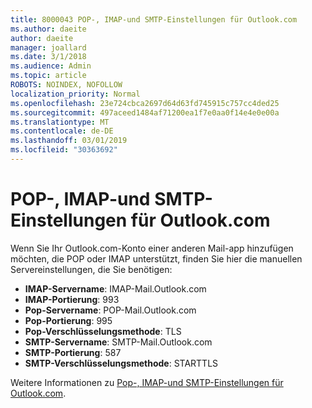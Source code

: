 ```yaml
---
title: 8000043 POP-, IMAP-und SMTP-Einstellungen für Outlook.com
ms.author: daeite
author: daeite
manager: joallard
ms.date: 3/1/2018
ms.audience: Admin
ms.topic: article
ROBOTS: NOINDEX, NOFOLLOW
localization_priority: Normal
ms.openlocfilehash: 23e724cbca2697d64d63fd745915c757cc4ded25
ms.sourcegitcommit: 497aceed1484af71200ea1f7e0aa0f14e4e0e00a
ms.translationtype: MT
ms.contentlocale: de-DE
ms.lasthandoff: 03/01/2019
ms.locfileid: "30363692"
---
```

# <a name="pop-imap-and-smtp-settings-for-outlookcom"></a>POP-, IMAP-und SMTP-Einstellungen für Outlook.com

Wenn Sie Ihr Outlook.com-Konto einer anderen Mail-app hinzufügen möchten, die POP oder IMAP unterstützt, finden Sie hier die manuellen Servereinstellungen, die Sie benötigen:

- **IMAP-Servername**: IMAP-Mail.Outlook.com
- **IMAP-Portierung**: 993
- **Pop-Servername**: POP-Mail.Outlook.com
- **Pop-Portierung**: 995
- **Pop-Verschlüsselungsmethode**: TLS
- **SMTP-Servername**: SMTP-Mail.Outlook.com
- **SMTP-Portierung**: 587
- **SMTP-Verschlüsselungsmethode**: STARTTLS

Weitere Informationen zu [Pop-, IMAP-und SMTP-Einstellungen für Outlook.com](https://go.microsoft.com/fwlink/p/?linkid=2001402&clcid=0x409).